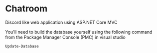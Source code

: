 # Chatroom
Discord like web application using ASP.NET Core MVC

You'll need to build the database yourself using the following command from the Package Manager Console (PMC) in visual studio
```Powershell
Update-Database
```
